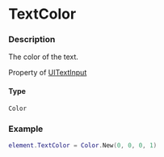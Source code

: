 # TextColor

### Description

The color of the text.

Property of [UITextInput](/classes/UITextInput/)

#### Type

`Color`

### Example

```lua
element.TextColor = Color.New(0, 0, 0, 1)
```
